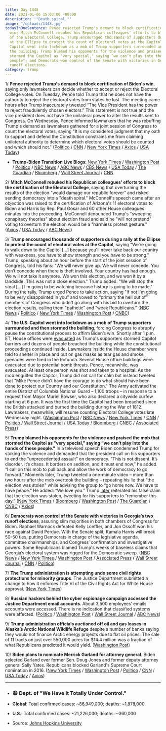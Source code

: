 ```yaml
---
title: Day 1448
date: 2021-01-06 15:03:00 -08:00
description: '"Death spiral."'
image: "/uploads/1448.jpg"
todayInOneSentence: Pence rejected Trump's demand to block certification of Biden's
  win; Mitch McConnell rebuked his Republican colleagues' efforts to block the certification
  of the Electoral College; Trump encouraged thousands of supporters during a rally
  at the Ellipse to protest the count of electoral votes at the Capitol; the U.S.
  Capitol went into lockdown as a mob of Trump supporters surrounded and then stormed
  the building; Trump blamed his opponents for the violence and praised the mob that
  stormed the Capitol as "very special," saying “we can’t play into the hands of these
  people"; and Democrats won control of the Senate with victories in Georgia’s two
  runoff elections.
category: trump
---
```


1/ **Pence rejected Trump's demand to block certification of Biden's win**, saying only lawmakers can decide whether to accept or reject the Electoral College votes. On Tuesday, Pence told Trump that he does not have the authority to reject the electoral votes from states he lost. The meeting came hours after Trump inaccurately tweeted “The Vice President has the power to reject fraudulently chosen electors.” This statement is not true and the vice president does not have the unilateral power to alter the results sent to Congress. On Wednesday, Pence informed lawmakers that he was rebuffing Trump's demand as lawmakers gathered for a joint session of Congress to count the electoral votes, saying "It is my considered judgment that my oath to support and defend the Constitution constrains me from claiming unilateral authority to determine which electoral votes should be counted and which should not." ([Politico](https://www.politico.com/news/2021/01/06/congress-confirms-bidens-win-trump-455253) / [CNN](https://www.cnn.com/2021/01/05/politics/mike-pence-donald-trump-congress-election/index.html) / [New York Times](https://www.nytimes.com/2021/01/05/us/politics/pence-trump-election-results.html) / [Axios](https://www.axios.com/trump-pence-electoral-college-fa6456c7-b143-4582-8d2d-da5a8b33e3ec.html) / [USA Today](https://www.usatoday.com/story/news/politics/elections/2021/01/06/pence-defies-trump-says-he-cant-change-electoral-college-votes/6566014002/))

* **Trump-Biden Transition Live Blogs**: [New York Times](https://www.nytimes.com/live/2021/01/06/us/electoral-vote) / [Washington Post](https://www.washingtonpost.com/politics/2021/01/06/congress-electoral-college-vote-live-updates/) / [Politico](https://www.politico.com/live-news-updates/2021/01/06/biden-election-certification-congress-210106) / [NBC News](https://www.nbcnews.com/politics/congress/live-blog/electoral-college-certification-updates-n1252864) / [ABC News](https://abcnews.go.com/Politics/live-updates/2020-election-results-transition/?id=75022086) / [CBS News](https://www.cbsnews.com/live-updates/dc-protests-trump-supporters-clash-washington-capitol-police-live-updates/) / [USA Today](https://www.usatoday.com/story/news/nation/2021/01/06/dc-protests-live-updates-trump-supporters-electoral-college-proud-boys/4126018001/) / [The Guardian](https://www.theguardian.com/us-news/live/2021/jan/06/georgia-election-latest-news-senate-ossoff-warnock-democrats-republicans-trump-biden) / [Bloomberg](https://www.bloomberg.com/news/live-blog/2021-01-06/u-s-presidential-certification?srnd=premium) / [Wall Street Journal](https://www.wsj.com/livecoverage/biden-trump-electoral-college-certification-congress) / [CNN](https://www.cnn.com/politics/live-news/congress-electoral-college-vote-count-2021/index.html)

2/ **Mitch McConnell rebuked his Republican colleagues' efforts to block the certification of the Electoral College**, saying that overturning the results of the election "would damage our republic forever" and risked sending democracy into a "death spiral." McConnell's speech came after an objection was raised to the certification of Arizona's 11 electoral votes to Biden and Harris by Rep. Paul Gosar and 60 other House colleagues minutes into the proceeding. McConnell denounced Trump's "sweeping conspiracy theories" about election fraud and said he "will not pretend" voting to overturn the election would be a "harmless protest gesture." ([Axios](https://www.axios.com/mcconnell-electoral-college-2cc27aeb-00b2-4c56-b615-d87ae45c0acc.html) / [USA Today](https://abcnews.go.com/Politics/live-updates/2020-election-results-transition/?id=75022086#75087617) / [ABC News](https://abcnews.go.com/Politics/live-updates/2020-election-results-transition/?id=75022086#75087617))

3/ **Trump encouraged thousands of supporters during a rally at the Ellipse to protest the count of electoral votes at the Capitol**, saying "We’re going to walk down to the Capitol \[...\] because you'll never take back our country with weakness, you have to show strength and you have to be strong." Trump, speaking about an hour before the start of the joint session of Congress, told his fans: "We will never give up. We will never concede. You don’t concede when there is theft involved. Your country has had enough. We will not take it anymore. We won this election, and we won it by a landslide. This was not a close election." Trump added: "We will stop the steal \[...\] I’m going to be watching because history is going to be made." During the rally, Trump urged Pence to take action, saying "If not I'm going to be very disappointed in you" and vowed to “primary the hell out of” members of Congress who didn't go along with his bid to overturn the election results, calling them "pathetic" and “weak Republicans.” ([NBC News](https://www.nbcnews.com/politics/2020-election/congress-begin-electoral-vote-count-amid-protests-inside-outside-capitol-n1253013) / [Politico](https://www.politico.com/news/2021/01/06/trump-enters-burn-it-down-mode-455433) / [New York Times](https://www.nytimes.com/live/2021/01/06/us/electoral-vote#trump-protesters) / [Washington Post](https://www.washingtonpost.com/dc-md-va/2021/01/06/dc-protests-trump-rally-live-updates/#link-QG6VDLQ2BNCVJIE3CTBKQHB4NM) / [CNBC](https://www.cnbc.com/2021/01/06/buildings-in-us-capitol-complex-evacuated-amid-pro-trump-protests.html))

4/ **The U.S. Capitol went into lockdown as a mob of Trump supporters surrounded and then stormed the building**, forcing Congress to abruptly pause the constitutional process to affirm Biden’s win. Shortly after 1 p.m. ET, House offices were [evacuated](https://www.theguardian.com/us-news/live/2021/jan/06/georgia-election-latest-news-senate-ossoff-warnock-democrats-republicans-trump-biden?page=with:block-5ff601dc8f08c7a368e6dab9#block-5ff601dc8f08c7a368e6dab9) as Trump's supporters stormed Capitol barriers and dozens of people breached the building while the constitutional proceedings continued inside. Lawmakers inside the House chamber were told to shelter in place and put on gas masks as tear gas and smoke grenades were fired in the Rotunda. Several House office buildings were evacuated due to potential bomb threats. Pence, meanwhile, was evacuated. At least one person was shot and taken to a hospital. As the mob engulfed the Capitol, Trump did not call for calm but instead tweeted that "Mike Pence didn’t have the courage to do what should have been done to protect our Country and our Constitution." The Army activated the entire District of Columbia National Guard – 1,100 troops – in response to a request from Mayor Muriel Bowser, who also declared a citywide curfew starting at 6 p.m. It was the first time the Capitol had been breached since the British attacked and burned the building during the War of 1812. Lawmakers, meanwhile, will resume counting Electoral College votes late Wednesday night. ([Washington Post](https://www.washingtonpost.com/politics/hundreds-of-trump-supporters-flock-to-dc-ahead-of-vote/2021/01/05/090b43b6-4fb5-11eb-a1f5-fdaf28cfca90_story.html) / [NBC News](https://www.nbcnews.com/politics/donald-trump/we-will-never-concede-trump-baselessly-asserts-voter-fraud-speech-n1253011) / [New York Times](https://www.nytimes.com/2021/01/06/us/politics/protesters-capitol-hill.html) / [CNN](https://www.cnn.com/2021/01/06/politics/us-capitol-lockdown/index.html) / [Politico](https://www.politico.com/news/2021/01/06/electoral-college-certification-halted-amid-massive-pro-trump-demonstration-455495) / [Wall Street Journal](https://www.wsj.com/articles/trump-allies-in-congress-challenge-bidens-election-win-11609929001) / [USA Today](https://www.usatoday.com/story/news/nation/2021/01/06/dc-protests-live-updates-trump-supporters-electoral-college-proud-boys/4126018001/) / [Bloomberg](https://www.bloomberg.com/news/articles/2021-01-06/pro-trump-crowds-build-in-washington-before-final-election-rite?sref=MIBMEEoj) / [CNBC](https://www.cnbc.com/2021/01/06/trump-supporters-rally-in-washington-to-protest-election-results.html) / [Associated Press](https://apnews.com/article/congress-confirm-joe-biden-78104aea082995bbd7412a6e6cd13818))

5/ **Trump blamed his opponents for the violence and praised the mob that stormed the Capitol as "very special," saying “we can’t play into the hands of these people."** In a televised speech Biden condemned Trump for stoking the violence and demanded that the president call on his supporters to end the "unprecedented assault” on democracy. “This is not dissent. It’s disorder. It’s chaos. It borders on sedition, and it must end now,” he added. “I call on this mob to pull back and allow the work of democracy to go forward.” Moments later, Trump tweeted a one-minute video – more than two hours after the mob overtook the building – repeating his lie that “the election was stolen" while advising the group to “go home now. We have to have peace.” He added: “We love you.” Trump [later](https://www.nytimes.com/live/2021/01/06/us/washington-dc-protests/trump-encourages-his-supporters-to-remember-this-day) reiterated his false claim that the election was stolen, tweeting for his supporters to “remember this day.” ([New York Times](https://www.nytimes.com/live/2021/01/06/us/electoral-vote/biden-calls-on-trump-to-go-on-national-television-and-demand-an-end-to-this-siege) / [Bloomberg](https://www.bloomberg.com/news/articles/2021-01-06/pro-trump-crowds-build-in-washington-before-final-election-rite?sref=MIBMEEoj) / [Washington Post](https://www.washingtonpost.com/dc-md-va/2021/01/06/dc-protests-trump-rally-live-updates/#link-NAQ32F73ZNAYHEOTHKD62I7MEI) / [The Guardian](https://www.theguardian.com/us-news/live/2021/jan/06/georgia-election-latest-news-senate-ossoff-warnock-democrats-republicans-trump-biden?page=with:block-5ff62a758f08c7a368e6dcfc#block-5ff62a758f08c7a368e6dcfc) / [CNBC](https://www.cnbc.com/2021/01/06/trump-tells-capitol-rioters-to-go-home-now-but-still-calls-the-election-stolen.html) / [Axios](https://www.axios.com/trump-mob-dc-capitol-go-home-a7499018-fdf6-4f3b-9a55-6ccef29ce17e.html))

6/ **Democrats won control of the Senate with victories in Georgia’s two runoff elections**, assuring slim majorities in both chambers of Congress for Biden. Raphael Warnock defeated Kelly Loeffler, and Jon Ossoff won his race against David Perdue. With the Senate split, Kamala Harris will break 50-50 ties, putting Democrats in charge of the legislative agenda, committee chairmanships, and Congress’ confirmation and investigative powers. Some Republicans blamed Trump's weeks of baseless claims that Georgia’s electoral system was rigged for the Democratic sweep. ([NBC News](https://www.nbcnews.com/politics/2020-election/georgia-senate-race-polls-close-election-will-decide-senate-control-n1252922) / [New York Times](https://www.nytimes.com/live/2021/01/06/us/georgia-election-results/jon-ossoff-wins-in-georgia-ensuring-democrats-will-control-the-senate) / [Washington Post](https://www.washingtonpost.com/politics/2021/01/06/georgia-senate-election-results-live-updates/) / [Associated Press](https://apnews.com/article/Georgia-election-results-4b82ba7ee3cc74d33e68daadaee2cbf3) / [Wall Street Journal](https://www.wsj.com/livecoverage/georgia-senate-runoff-elections-2021) / [CNN](https://www.cnn.com/2021/01/06/politics/ossoff-perdue-georgia-election-news/index.html) / [Politico](https://www.politico.com/news/2021/01/06/republicans-turn-on-trump-georgia-loss-455305))

7/ **The Trump administration is attempting undo some civil rights protections for minority groups**. The Justice Department submitted a change to how it enforces Title VI of the Civil Rights Act for White House approval. ([New York Times](https://www.nytimes.com/2021/01/05/us/politics/justice-department-disparate-impact.html))

8/ **Russian hackers behind the cyber espionage campaign accessed the Justice Department email accounts**. About 3,500 employees’ emails accounts were accessed. There is no indication that classified systems were affected. ([Politico](https://www.politico.com/news/2021/01/06/solarwinds-hackers-justice-department-email-455478) / [Washington Post](https://www.washingtonpost.com/national-security/justice-department-hit-russian-hackers/2021/01/06/d01cc6aa-5050-11eb-b96e-0e54447b23a1_story.html) / [Wall Street Journal](https://www.wsj.com/articles/solarwinds-hack-breached-justice-department-systems-11609958761) / [ABC News](https://abcnews.go.com/Business/wireStory/justice-department-affected-russian-hack-75087619))

9/ **Trump administration officials auctioned off oil and gas leases in Alaska’s Arctic National Wildlife Refuge** despite a number of banks saying they would not finance Arctic energy projects due to flat oil prices. The sale of 11 tracts on just over 550,000 acres for $14.4 million was a fraction of what Republicans predicted it would yield. ([Washington Post](https://www.washingtonpost.com/climate-environment/2021/01/06/trump-arctic-national-wildlife-refuge-polar-bears/))

10/ **Biden plans to nominate Merrick Garland for attorney general**. Biden selected Garland over former Sen. Doug Jones  and former deputy attorney general Sally Yates. Republicans blocked Garland's Supreme Court nomination in 2016. ([New York Times](https://www.nytimes.com/2021/01/06/us/politics/merrick-garland-attorney-general.html) / [Washington Post](https://www.washingtonpost.com/national-security/merrick-garland-biden-attorney-general/2021/01/06/071053ce-2dd4-11eb-bae0-50bb17126614_story.html) / [Politico](https://www.politico.com/news/2021/01/06/biden-to-tap-merrick-garland-for-attorney-general-455410) / [CNN](https://www.cnn.com/2021/01/06/politics/merrick-garland-biden-attorney-general/index.html) / [USA Today](https://www.usatoday.com/story/news/politics/2021/01/06/joe-biden-nominate-merrick-garland-attorney-general/6360640002/) / [Axios](https://www.axios.com/biden-merrick-garland-attorney-general-89569ffd-925e-418e-83e5-a0f428437584.html))

---

* ### 😷 Dept. of "We Have It Totally Under Control."

* **Global**: Total confirmed cases: \~86,949,000; deaths: \~1,878,000

* **U.S.**: Total confirmed cases: \~21,226,000; deaths: \~360,000

* Source: [Johns Hopkins University](https://coronavirus.jhu.edu/map.html)
